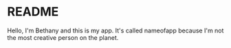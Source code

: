 # README

Hello, I'm Bethany and this is my app. It's called nameofapp because I'm not the most creative person on the planet.